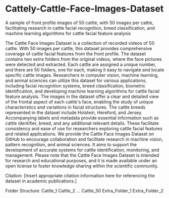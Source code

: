 # Cattely-Cattle-Face-Images-Dataset
A sample of  front profile images of 50 cattle, with 50 images per cattle, facilitating research in cattle facial recognition, breed classification, and machine learning algorithms for cattle facial feature analysis


The Cattle Face Images Dataset is a collection of recorded videos of 50 cattle. With 50 images per cattle, this dataset provides comprehensive coverage of cattle facial features from the front profile.
The dataset contains two extra folders from the original videos, where the face pictures were detected and extracted. Each cattle are assigned a unique number, and there are 50 folders, one for each, making it easy to navigate and locate specific cattle images.
Researchers in computer vision, machine learning, and animal sciences can utilize this dataset for various applications, including facial recognition systems, breed classification, biometric identification, and developing machine learning algorithms for cattle facial feature analysis.
The images in the dataset offer a clear and detailed view of the frontal aspect of each cattle's face, enabling the study of unique characteristics and variations in facial structures. The cattle breeds represented in the dataset include Holstein, Hereford, and Jersey.
Accompanying labels and metadata provide essential information such as cattle identifier, breed, and any additional relevant details. These facilitate consistency and ease of use for researchers exploring cattle facial features and related applications.
We provide the Cattle Face Images Dataset on GitHub to encourage collaboration and facilitate research in machine vision, pattern recognition, and animal sciences. It aims to support the development of accurate systems for cattle identification, monitoring, and management.
Please note that the Cattle Face Images Dataset is intended for research and educational purposes, and it is made available under an open license to foster knowledge sharing within the scientific community.

Citation:
[Insert appropriate citation information here for referencing the dataset in academic publications.]

Folder Structure:
Cattle_1
Cattle_2
...
Cattle_50
Extra_Folder_1
Extra_Folder_2

